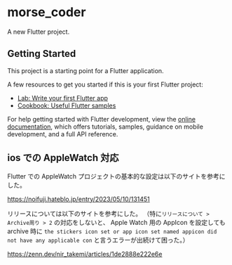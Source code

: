 # morse_coder

A new Flutter project.

## Getting Started

This project is a starting point for a Flutter application.

A few resources to get you started if this is your first Flutter project:

- [Lab: Write your first Flutter app](https://docs.flutter.dev/get-started/codelab)
- [Cookbook: Useful Flutter samples](https://docs.flutter.dev/cookbook)

For help getting started with Flutter development, view the
[online documentation](https://docs.flutter.dev/), which offers tutorials,
samples, guidance on mobile development, and a full API reference.

## ios での AppleWatch 対応

Flutter での AppleWatch プロジェクトの基本的な設定は以下のサイトを参考にした。

https://noifuji.hateblo.jp/entry/2023/05/10/131451

リリースについては以下のサイトを参考にした。
（特に`リリースについて > Archive周り > 2` の対応をしないと、
Apple Watch 用の AppIcon を設定しても archive 時に
`the stickers icon set or app icon set named appicon did not have any applicable con` と言うエラーが出続けて困った。）

https://zenn.dev/nir_takemi/articles/1de2888e222e6e
